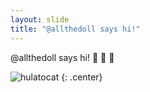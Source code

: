 ```yaml
---
layout: slide
title: "@allthedoll says hi!"
---
```


@allthedoll says hi! :taco: :unicorn: :ocean:

![hulatocat](https://octodex.github.com/images/hula_loop_octodex03.gif)
{: .center}
